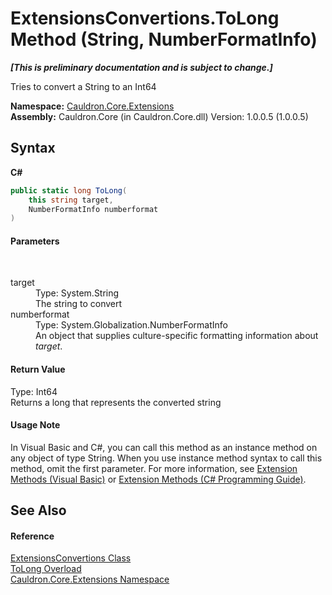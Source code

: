 # ExtensionsConvertions.ToLong Method (String, NumberFormatInfo)
 _**\[This is preliminary documentation and is subject to change.\]**_

Tries to convert a String to an Int64

**Namespace:**&nbsp;<a href="N_Cauldron_Core_Extensions">Cauldron.Core.Extensions</a><br />**Assembly:**&nbsp;Cauldron.Core (in Cauldron.Core.dll) Version: 1.0.0.5 (1.0.0.5)

## Syntax

**C#**<br />
``` C#
public static long ToLong(
	this string target,
	NumberFormatInfo numberformat
)
```


#### Parameters
&nbsp;<dl><dt>target</dt><dd>Type: System.String<br />The string to convert</dd><dt>numberformat</dt><dd>Type: System.Globalization.NumberFormatInfo<br />An object that supplies culture-specific formatting information about *target*.</dd></dl>

#### Return Value
Type: Int64<br />Returns a long that represents the converted string

#### Usage Note
In Visual Basic and C#, you can call this method as an instance method on any object of type String. When you use instance method syntax to call this method, omit the first parameter. For more information, see <a href="http://msdn.microsoft.com/en-us/library/bb384936.aspx">Extension Methods (Visual Basic)</a> or <a href="http://msdn.microsoft.com/en-us/library/bb383977.aspx">Extension Methods (C# Programming Guide)</a>.

## See Also


#### Reference
<a href="T_Cauldron_Core_Extensions_ExtensionsConvertions">ExtensionsConvertions Class</a><br /><a href="Overload_Cauldron_Core_Extensions_ExtensionsConvertions_ToLong">ToLong Overload</a><br /><a href="N_Cauldron_Core_Extensions">Cauldron.Core.Extensions Namespace</a><br />